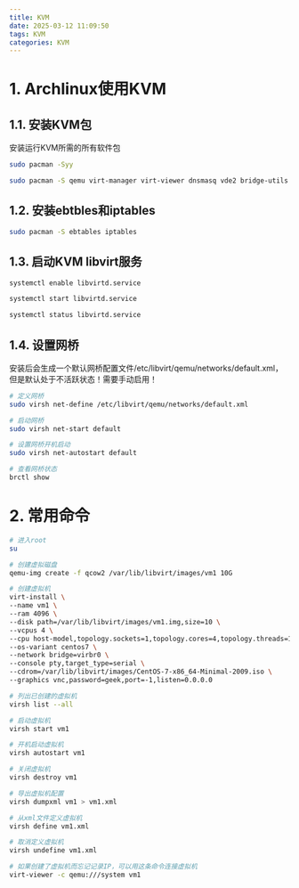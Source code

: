 ```yaml
---
title: KVM
date: 2025-03-12 11:09:50
tags: KVM
categories: KVM
---
```

# 1. Archlinux使用KVM

## 1.1. 安装KVM包

安装运行KVM所需的所有软件包

```bash
sudo pacman -Syy

sudo pacman -S qemu virt-manager virt-viewer dnsmasq vde2 bridge-utils openbsd-netcat dmidecode
```

## 1.2. 安装ebtbles和iptables

```bash
sudo pacman -S ebtables iptables
```

## 1.3. 启动KVM libvirt服务

```bash
systemctl enable libvirtd.service

systemctl start libvirtd.service

systemctl status libvirtd.service
```

## 1.4. 设置网桥

安装后会生成一个默认网桥配置文件/etc/libvirt/qemu/networks/default.xml，但是默认处于不活跃状态！需要手动启用！

```bash
# 定义网桥
sudo virsh net-define /etc/libvirt/qemu/networks/default.xml

# 启动网桥
sudo virsh net-start default

# 设置网桥开机启动
sudo virsh net-autostart default

# 查看网桥状态 
brctl show
```

# 2. 常用命令

```bash
# 进入root
su

# 创建虚拟磁盘
qemu-img create -f qcow2 /var/lib/libvirt/images/vm1 10G

# 创建虚拟机
virt-install \
--name vm1 \
--ram 4096 \
--disk path=/var/lib/libvirt/images/vm1.img,size=10 \
--vcpus 4 \
--cpu host-model,topology.sockets=1,topology.cores=4,topology.threads=1 \
--os-variant centos7 \
--network bridge=virbr0 \
--console pty,target_type=serial \
--cdrom=/var/lib/libvirt/images/CentOS-7-x86_64-Minimal-2009.iso \
--graphics vnc,password=geek,port=-1,listen=0.0.0.0

# 列出已创建的虚拟机
virsh list --all

# 启动虚拟机
virsh start vm1

# 开机启动虚拟机
virsh autostart vm1

# 关闭虚拟机
virsh destroy vm1

# 导出虚拟机配置
virsh dumpxml vm1 > vm1.xml

# 从xml文件定义虚拟机
virsh define vm1.xml

# 取消定义虚拟机
virsh undefine vm1.xml

# 如果创建了虚拟机而忘记记录IP，可以用这条命令连接虚拟机
virt-viewer -c qemu:///system vm1
```












